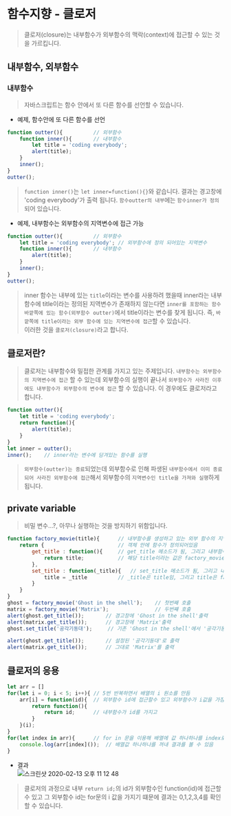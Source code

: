# 함수지향 - 클로저
> 클로저(closure)는 내부함수가 외부함수의 맥락(context)에 접근할 수 있는 것을 가르킵니다.
## 내부함수, 외부함수
### 내부함수
> 자바스크립트는 함수 안에서 또 다른 함수를 선언할 수 있습니다.

- 예제, 함수안에 또 다른 함수를 선언
```js
function outter(){          // 외부함수
    function inner(){       // 내부함수
        let title = 'coding everybody';
        alert(title);
    }
    inner();
}
outter();
```
> `function inner()`는 `let inner=function(){}`와 같습니다. 결과는 경고창에 'coding everybody'가 출력 됩니다. `함수outter의 내부`에는 `함수inner가 정의` 되어 있습니다. 

- 예제, 내부함수는 외부함수의 지역변수에 접근 가능
```js
function outter(){          // 외부함수
    let title = 'coding everybody'; // 외부함수에 정의 되어있는 지역변수
    function inner(){       // 내부함수
        alert(title);
    }
    inner();
}
outter();
```
> inner 함수는 내부에 있는 `title`이라는 변수를 사용하려 했을때 inner라는 내부함수에 title이라는 정의된 지역변수가 존재하지 않는다면 `inner를 포함하는 함수 바깥쪽에 있는 함수(외부함수 outter)`에서 title이라는 변수를 찾게 됩니다.
즉, `바깥쪽에 title이라는 외부 함수에 있는 지역변수에 접근`할 수 있습니다.  
이러한 것을 `클로저(closure)`라고 합니다. 


## 클로저란?
> 클로저는 내부함수와 밀접한 관계를 가지고 있는 주제입니다. `내부함수는 외부함수의 지역변수에 접근` 할 수 있는데 외부함수의 실행이 끝나서 `외부함수가 사라진 이후에도 내부함수가 외부함수의 변수에 접근` 할 수 있습니다. 이 경우에도 클로저라고 합니다.

```js
function outter(){
    let title = 'coding everybody';
    return function(){
        alert(title);
    }
}
let inner = outter();
inner();    // inner라는 변수에 담겨있는 함수를 실행
```
> `외부함수(outter)는 종료`되었는데 외부함수로 인해 파생된 `내부함수에서 이미 종료되어 사라진 외부함수에 접근`해서 외부함수의 `지역변수인 title을 가져와 실행`하게 됩니다.


## private variable
> 비밀 변수...?, 아무나 실행하는 것을 방지하기 위함입니다.

```js
function factory_movie(title){      // 내부함수를 생성하고 있는 외부 함수의 지역변수에 접근 할 수 있음, 여기서 title은 프라이빗 변수임
    return {                        // 객체 안에 함수가 정의되어있음
        get_title : function(){     // get_title 메소드가 됨, 그리고 내부함수
            return title;           // 해당 title이라는 값은 factory_movie라는 함수의 첫번째 인자, 첫번째 매게변수는 title
        },
        set_title : function(_title){   // set_title 메소드가 됨, 그리고 내부함수
            title = _title          // _title은 title임, 그리고 title은 factory_movie의 title을 가짐
        }
    }
}
ghost = factory_movie('Ghost in the shell');    // 첫번째 호출
matrix = factory_movie('Matrix');               // 두번쨰 호출
alert(ghost.get_title());       // 경고창에 'Ghost in the shell'출력
alert(matrix.get_title());      // 경고창에 'Matrix'출력
ghost.set_title('공각기동대');     // 기존 'Ghost in the shell'에서 '공각기동대'로 설정

alert(ghost.get_title());       // 설정된 '공각기동대'로 출력
alert(matrix.get_title());      // 그대로 'Matrix'를 출력
```



## 클로저의 응용
```js
let arr = []
for(let i = 0; i < 5; i++){ // 5번 반복하면서 배열의 i 원소를 만듬
    arr[i] = function(id){  // 외부함수 id에 접근할수 있고 외부함수가 i값을 가짐
        return function(){
            return id;      // 내부함수가 id를 가지고
        }
    }(i);
}
for(let index in arr){      // for in 문을 이용해 배열에 값 하나하나를 index로
    console.log(arr[index]());  // 배열값 하나하나를 꺼내 결과를 볼 수 있음
}
```
- 결과  
![스크린샷 2020-02-13 오후 11 12 48](https://user-images.githubusercontent.com/29330085/74443386-698bb780-4eb6-11ea-9351-48093d008cba.png)  

> 클로저의 과정으로 내부 `return id;`의 id가 외부함수인 function(id)에 접근할 수 있고 그 외부함수 id는 for문의 i 값을 가지기 떄문에 결과는 0,1,2,3,4를 확인할 수 있습니다.


